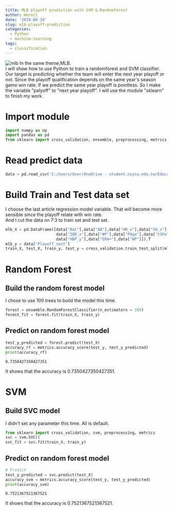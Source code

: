 ```yaml
---
title: MLB playoff prediction with SVM & Randomforest
author: Hermit
date: '2019-08-19'
slug: mlb-playoff-prediction
categories:
  - Python
  - machine-learning
tags:
  - classification
---
```

![mlb](/post/2019-05-02-web-crawler-on-simple-chinese-web_files/2018-07-17_19-00-33.png)
In the same theme,MLB.   
I will show how to use Python to train a randomforest and SVM classifier.  
Our target is predicting whether the team will enter the next year playoff or not.
Since the playoff qualification depends on the same year's season game win rate.
If we predict the same year playoff is pointless.
So I make the variable "palyoff" to "next year playoff".
I will use the module "sklearn" to finish my work.

# Import module
```python
import numpy as np
import pandas as pd
from sklearn import cross_validation, ensemble, preprocessing, metrics 
```
    

# Read predict data
```python
data = pd.read_csv('C:/Users/User/OneDrive - student.nsysu.edu.tw/Educations/2019暑期實習/工研院/資料科學_mlb/mlb_predict.csv')
```

# Build Train and Test data set
I choose the last article regression model variable. 
That will become more sensible since the playoff relate with win rate.  
And I cut the data on 7:3 to train set and test set.
```python
mlb_X = pd.DataFrame([data["Bat"],data["AB"],data["HR_x"],data["SO_x"],data["OPS+"],data["GDP"],
                      data["IBB_x"],data["#P"],data["PAge"],data["tSho"],data["SV"],data["IP"],
                      data["HBP_y"],data["ERA+"],data["WP"]]).T
mlb_y = data["Playoff_next"]
train_X, test_X, train_y, test_y = cross_validation.train_test_split(mlb_X, mlb_y, test_size = 0.3)
```
# Random Forest
## Build the random forest model
I chose to use 100 trees to build the model this time.
```python
forest = ensemble.RandomForestClassifier(n_estimators = 100)
forest_fit = forest.fit(train_X, train_y)
```

## Predict on random forest model
```python
test_y_predicted = forest.predict(test_X)
accuracy_rf = metrics.accuracy_score(test_y, test_y_predicted)
print(accuracy_rf)

```

    0.7350427350427351

It shows that the accuracy is 0.7350427350427351.  

# SVM

## Build SVC model
I didn't set any parameter this time. All is default.
```python
from sklearn import cross_validation, svm, preprocessing, metrics
svc = svm.SVC()
svc_fit = svc.fit(train_X, train_y)
```

## Predict on random forest model
```python
# Predict
test_y_predicted = svc.predict(test_X)
accuracy_svm = metrics.accuracy_score(test_y, test_y_predicted)
print(accuracy_svm)
```

    0.7521367521367521
    
It shows that the accuracy is 0.7521367521367521.  